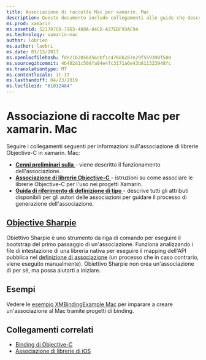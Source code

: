 ```yaml
---
title: Associazione di raccolte Mac per xamarin. Mac
description: Questo documento include collegamenti alle guide che descrivono come usare i binding di Objective-C in un'applicazione xamarin. Mac, inclusi obiettivo Sharpie e codice di esempio.
ms.prod: xamarin
ms.assetid: 521707CD-79D3-488A-84CB-A37EBF93AC94
ms.technology: xamarin-mac
author: lobrien
ms.author: laobri
ms.date: 01/13/2017
ms.openlocfilehash: fde21b2056d56cbf1c4768b287e29f559390f500
ms.sourcegitcommit: 4b402d1c508fa84e4fc3171a6e43b811323948fc
ms.translationtype: MT
ms.contentlocale: it-IT
ms.lasthandoff: 04/23/2019
ms.locfileid: "61032484"
---
```

# <a name="binding-mac-libraries-for-xamarinmac"></a>Associazione di raccolte Mac per xamarin. Mac

Seguire i collegamenti seguenti per informazioni sull'associazione di librerie Objective-C in xamarin. Mac:

- [**Cenni preliminari sulla** ](~/cross-platform/macios/binding/overview.md) -
  viene descritto il funzionamento dell'associazione.
- [**Associazione di librerie Objective-C** ](~/cross-platform/macios/binding/objective-c-libraries.md) -
  istruzioni su come associare le librerie Objective-C per l'uso nei progetti Xamarin.
- [**Guida di riferimento di definizione di tipo** ](~/cross-platform/macios/binding/binding-types-reference.md) -
  descrive tutti gli attributi disponibili per gli autori delle associazioni per guidare il processo di generazione dell'associazione.

## <a name="objective-sharpiecross-platformmaciosbindingobjective-sharpieindexmd"></a>[Objective Sharpie](~/cross-platform/macios/binding/objective-sharpie/index.md)

Obiettivo Sharpie è uno strumento da riga di comando per eseguire il bootstrap del primo passaggio di un'associazione.
Funziona analizzando i file di intestazione di una libreria nativa per eseguire il mapping dell'API pubblica nel [definizione di associazione](~/cross-platform/macios/binding/binding-types-reference.md) (un processo che in caso contrario, viene eseguito manualmente). Obiettivo Sharpie non crea un'associazione di per sé, ma possa aiutarti a iniziare.

## <a name="examples"></a>Esempi

Vedere le [esempio XMBindingExample Mac](https://github.com/xamarin/mac-samples/tree/master/XMBindingExample) per imparare a creare un'associazione al Mac tramite progetti di binding.

## <a name="related-links"></a>Collegamenti correlati

- [Binding di Objective-C](~/cross-platform/macios/binding/index.md)
- [Associazione di librerie di iOS](~/ios/platform/binding-objective-c/index.md)
